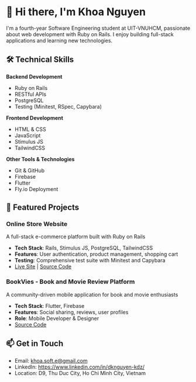 # 👋 Hi there, I'm Khoa Nguyen

I'm a fourth-year Software Engineering student at UIT-VNUHCM, passionate about web development with Ruby on Rails. I enjoy building full-stack applications and learning new technologies.

## 🛠 Technical Skills

**Backend Development**
- Ruby on Rails
- RESTful APIs
- PostgreSQL
- Testing (Minitest, RSpec, Capybara)

**Frontend Development**
- HTML & CSS
- JavaScript
- Stimulus JS
- TailwindCSS

**Other Tools & Technologies**
- Git & GitHub
- Firebase
- Flutter
- Fly.io Deployment

## 🚀 Featured Projects

### Online Store Website
A full-stack e-commerce platform built with Ruby on Rails
- **Tech Stack**: Rails, Stimulus JS, PostgreSQL, TailwindCSS
- **Features**: User authentication, product management, shopping cart
- **Testing**: Comprehensive test suite with Minitest and Capybara
- [Live Site](https://online-store-floral-star-531.fly.dev) | [Source Code](https://github.com/dkdeptrai/online_store)

### BookVies - Book and Movie Review Platform
A community-driven mobile application for book and movie enthusiasts
- **Tech Stack**: Flutter, Firebase
- **Features**: Social sharing, reviews, user profiles
- **Role**: Mobile Developer & Designer
- [Source Code](https://github.com/dkdeptrai/BookVies)

## 📫 Get in Touch
- Email: khoa.soft.e@gmail.com
- LinkedIn: https://www.linkedin.com/in/dknguyen-kdz/
- Location: D9, Thu Duc City, Ho Chi Minh City, Vietnam
